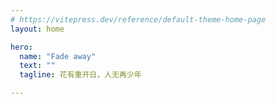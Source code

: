 ```yaml
---
# https://vitepress.dev/reference/default-theme-home-page
layout: home

hero:
  name: "Fade away"
  text: ""
  tagline: 花有重开日，人无再少年

---
```

